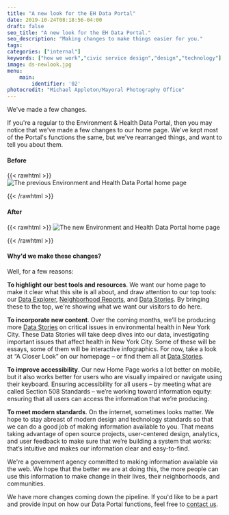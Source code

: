 ```yaml
---
title: "A new look for the EH Data Portal"
date: 2019-10-24T08:18:56-04:00
draft: false
seo_title: "A new look for the EH Data Portal."
seo_description: "Making changes to make things easier for you."
tags: 
categories: ["internal"]
keywords: ["how we work","civic service design","design","technology"]
image: ds-newlook.jpg
menu:
    main:
        identifier: '02'
photocredit: "Michael Appleton/Mayoral Photography Office"
---
```


We've made a few changes.

If you're a regular to the Environment & Health Data Portal, then you may notice that we've made a few changes to our home page. We've kept most of the Portal's functions the same, but we've rearranged things, and want to tell you about them.

#### Before
{{< rawhtml >}}
<img src="https://a816-dohbesp.nyc.gov/IndicatorPublic/Closerlook/newlook/1.png" alt="The previous Environment and Health Data Portal home page">

{{< /rawhtml >}}



#### After
{{< rawhtml >}}
<img src="https://a816-dohbesp.nyc.gov/IndicatorPublic/Closerlook/newlook/2.png" alt="The new Environment and Health Data Portal home page">

{{< /rawhtml >}}



#### Why'd we make these changes?
Well, for a few reasons:

**To highlight our best tools and resources**. We want our home page to make it clear what this site is all about, and draw attention to our top tools: our [Data Explorer](/data-explorer), [Neighborhood Reports](/neighborhood-reports), and [Data Stories](/data-stories). By bringing these to the top, we're showing what we want our visitors to do here.

**To incorporate new content**. Over the coming months, we’ll be producing more [Data Stories](/data-stories) on critical issues in environmental health in New York City. These Data Stories will take deep dives into our data, investigating important issues that affect health in New York City. Some of these will be essays, some of them will be interactive infographics. For now, take a look at “A Closer Look” on our homepage – or find them all at [Data Stories](/data-stories).

**To improve accessibility**. Our new Home Page works a lot better on mobile, but it also works better for users who are visually impaired or navigate using their keyboard. Ensuring accessibility for all users – by meeting what are called Section 508 Standards – we’re working toward information equity: ensuring that all users can access the information that we’re producing.

**To meet modern standards**. On the internet, sometimes looks matter. We hope to stay abreast of modern design and technology standards so that we can do a good job of making information available to you. That means taking advantage of open source projects, user-centered design, analytics, and user feedback to make sure that we’re building a system that works: that’s intuitive and makes our information clear and easy-to-find.

We're a government agency committed to making information available via the web. We hope that the better we are at doing this, the more people can use this information to make change in their lives, their neighborhoods, and communities.

We have more changes coming down the pipeline. If you'd like to be a part and provide input on how our Data Portal functions, feel free to [contact us](mailto:tracking.portal@health.nyc.gov).

 
